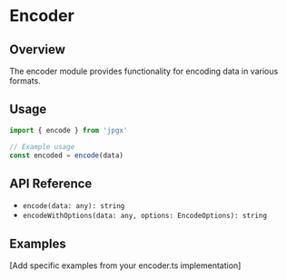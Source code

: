 # Encoder

## Overview

The encoder module provides functionality for encoding data in various formats.

## Usage

```typescript
import { encode } from 'jpgx'

// Example usage
const encoded = encode(data)
```

## API Reference

- `encode(data: any): string`
- `encodeWithOptions(data: any, options: EncodeOptions): string`

## Examples

[Add specific examples from your encoder.ts implementation]
